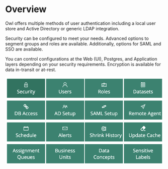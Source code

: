 # Overview

Owl offers multiple methods of user authentication including a local user store and Active Directory or generic LDAP integration.

Security can be configured to meet your needs. Advanced options to segment groups and roles are available. Additionally, options for SAML and SSO are available.

You can control configurations at the Web (UI), Postgres, and Application layers depending on your security requirements.  Encryption is available for data in-transit or at-rest.&#x20;

![](<../.gitbook/assets/image (93).png>)
